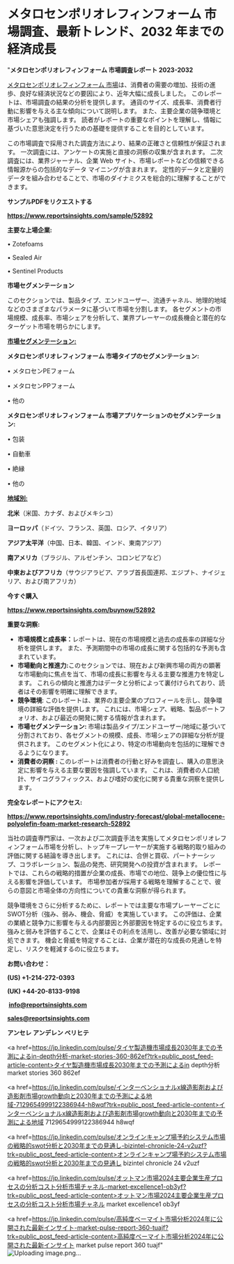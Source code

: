 # メタロセンポリオレフィンフォーム 市場調査、最新トレンド、2032 年までの経済成長

"<strong>メタロセンポリオレフィンフォーム 市場調査レポート 2023-2032</strong>

<a href=https://www.reportsinsights.com/sample/52892>メタロセンポリオレフィンフォーム 市場</a>は、消費者の需要の増加、技術の進歩、良好な経済状況などの要因により、近年大幅に成長しました。 このレポートは、市場調査の結果の分析を提供します。 通貨のサイズ、成長率、消費者行動に影響を与える主な傾向について説明します。 また、主要企業の競争環境と市場シェアも強調します。 読者がレポートの重要なポイントを理解し、情報に基づいた意思決定を行うための基礎を提供することを目的としています。

この市場調査で採用された調査方法により、結果の正確さと信頼性が保証されます。 一次調査には、アンケートの実施と直接の洞察の収集が含まれます。 二次調査には、業界ジャーナル、企業 Web サイト、市場レポートなどの信頼できる情報源からの包括的なデータ マイニングが含まれます。 定性的データと定量的データを組み合わせることで、市場のダイナミクスを総合的に理解することができます。

<strong><b>サンプルPDFをリクエストする</b></strong>

<a href=https://www.reportsinsights.com/sample/52892><strong><u>https://www.reportsinsights.com/sample/52892</u></strong></a>

<strong>主要な上場企業:</strong>

• Zotefoams

• Sealed Air

• Sentinel Products

<strong>市場セグメンテーション</strong>

このセクションでは、製品タイプ、エンドユーザー、流通チャネル、地理的地域などのさまざまなパラメータに基づいて市場を分割します。 各セグメントの市場規模、成長率、市場シェアを分析して、業界プレーヤーの成長機会と潜在的なターゲット市場を明らかにします。

<strong><u>市場セグメンテーション</u></strong><strong><u>:</u></strong>

<strong>メタロセンポリオレフィンフォーム 市場タイプのセグメンテーション:</strong>

• メタロセンPEフォーム

• メタロセンPPフォーム

• 他の

<strong>メタロセンポリオレフィンフォーム 市場アプリケーションのセグメンテーション:</strong>

• 包装

• 自動車

• 絶縁

• 他の

<strong><u>地域別</u></strong><strong><u>:</u></strong>

<strong>北米</strong>（米国、カナダ、およびメキシコ）

<strong>ヨーロッパ</strong>（ドイツ、フランス、英国、ロシア、イタリア）

<strong>アジア太平洋</strong>（中国、日本、韓国、インド、東南アジア）

<strong>南アメリカ</strong>（ブラジル、アルゼンチン、コロンビアなど）

<strong>中東およびアフリカ</strong>（サウジアラビア、アラブ首長国連邦、エジプト、ナイジェリア、および南アフリカ）

<strong>今すぐ購入</strong>

<a href=https://www.reportsinsights.com/buynow/52892><strong><u>https://www.reportsinsights.com/buynow/52892</u></strong></a>

<strong>重要な洞察:</strong>
<ul>
  <li><strong>市場規模と成長率：</strong>レポートは、現在の市場規模と過去の成長率の詳細な分析を提供します。 また、予測期間中の市場の成長に関する包括的な予測も含まれています。</li>
  <li><strong>市場動向と推進力:</strong>このセクションでは、現在および新興市場の両方の顕著な市場動向に焦点を当て、市場の成長に影響を与える主要な推進力を特定します。 これらの傾向と推進力はデータと分析によって裏付けられており、読者はその影響を明確に理解できます。</li>
  <li><strong>競争環境</strong>: このレポートは、業界の主要企業のプロフィールを示し、競争環境の詳細な評価を提供します。 これには、市場シェア、戦略、製品ポートフォリオ、および最近の開発に関する情報が含まれます。</li>
  <li><strong>市場セグメンテーション: </strong>市場は製品タイプ/エンドユーザー/地域に基づいて分割されており、各セグメントの規模、成長、市場シェアの詳細な分析が提供されます。 このセグメント化により、特定の市場動向を包括的に理解できるようになります。</li>
  <li><strong>消費者の洞察 : </strong>このレポートは消費者の行動と好みを調査し、購入の意思決定に影響を与える主要な要因を強調しています。 これは、消費者の人口統計、サイコグラフィックス、および嗜好の変化に関する貴重な洞察を提供します。</li>
</ul>
<strong>完全なレポートにアクセス:</strong>

<a href=https://www.reportsinsights.com/industry-forecast/global-metallocene-polyolefin-foam-market-research-52892><strong><u><b>https://www.reportsinsights.com/industry-forecast/global-metallocene-polyolefin-foam-market-research-52892</b></u></strong></a>

当社の調査専門家は、一次および二次調査手法を実施してメタロセンポリオレフィンフォーム市場を分析し、トップキープレーヤーが実施する戦略的取り組みの評価に関する結論を導き出します。 これには、合併と買収、パートナーシップ、コラボレーション、製品の発売、研究開発への投資が含まれます。 レポートでは、これらの戦略的措置が企業の成長、市場での地位、競争上の優位性に与える影響を評価しています。 市場参加者が採用する戦略を理解することで、彼らの意図と市場全体の方向性についての貴重な洞察が得られます。

競争環境をさらに分析するために、レポートでは主要な市場プレーヤーごとにSWOT分析（強み、弱み、機会、脅威）を実施しています。 この評価は、企業の業績と競争力に影響を与える内部要因と外部要因を特定するのに役立ちます。 強みと弱みを評価することで、企業はその利点を活用し、改善が必要な領域に対処できます。 機会と脅威を特定することは、企業が潜在的な成長の見通しを特定し、リスクを軽減するのに役立ちます。

<strong>お問い合わせ：</strong>

<strong>(US) +1-214-272-0393</strong>

<strong>(UK) +44-20-8133-9198</strong>

<strong> </strong><a href=info@reportsinsights.com><strong><u>info@reportsinsights.com</u></strong></a>

<a href=sales@reportsinsights.com><strong><u>sales@reportsinsights.com</u></strong></a>

<strong>アンセレ アンデレン ベリヒテ</strong>

<a href=https://jp.linkedin.com/pulse/タイヤ製造機市場成長2030年までの予測によるin-depth分析-market-stories-360-862ef?trk=public_post_feed-article-content>タイヤ製造機市場成長2030年までの予測によるin depth分析 market stories 360 862ef</a>

<a href=https://jp.linkedin.com/pulse/インターベンショナルx線造影剤および造影剤市場growth動向と2030年までの予測による地域-7129654999122386944-h8wqf?trk=public_post_feed-article-content>インターベンショナルx線造影剤および造影剤市場growth動向と2030年までの予測による地域 7129654999122386944 h8wqf</a>

<a href=https://jp.linkedin.com/pulse/オンラインキャンプ場予約システム市場の戦略的swot分析と2030年までの見通し-bizintel-chronicle-24-v2uzf?trk=public_post_feed-article-content>オンラインキャンプ場予約システム市場の戦略的swot分析と2030年までの見通し bizintel chronicle 24 v2uzf</a>

<a href=https://jp.linkedin.com/pulse/オットマン市場2024主要企業生産プロセスの分析コスト分析市場チャネル-market-excellence1-ob3yf?trk=public_post_feed-article-content>オットマン市場2024主要企業生産プロセスの分析コスト分析市場チャネル market excellence1 ob3yf</a>

<a href=https://jp.linkedin.com/pulse/高純度ベーマイト市場分析2024年に公開された最新インサイト-market-pulse-report-360-tuajf?trk=public_post_feed-article-content>高純度ベーマイト市場分析2024年に公開された最新インサイト market pulse report 360 tuajf</a>"
![Uploading image.png…]()
